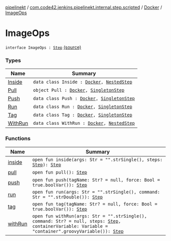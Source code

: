 [pipelinekt](../../../index.md) / [com.code42.jenkins.pipelinekt.internal.step.scripted](../../index.md) / [Docker](../index.md) / [ImageOps](./index.md)

# ImageOps

`interface ImageOps : `[`Step`](../../../com.code42.jenkins.pipelinekt.core.step/-step/index.md) [(source)](https://github.com/code42/pipelinekt/tree/master/internal/src/main/kotlin/com/code42/jenkins/pipelinekt/internal/step/scripted/Docker.kt#L15)

### Types

| Name | Summary |
|---|---|
| [Inside](-inside/index.md) | `data class Inside : `[`Docker`](../index.md)`, `[`NestedStep`](../../../com.code42.jenkins.pipelinekt.core.step/-nested-step/index.md) |
| [Pull](-pull/index.md) | `object Pull : `[`Docker`](../index.md)`, `[`SingletonStep`](../../../com.code42.jenkins.pipelinekt.core.step/-singleton-step/index.md) |
| [Push](-push/index.md) | `data class Push : `[`Docker`](../index.md)`, `[`SingletonStep`](../../../com.code42.jenkins.pipelinekt.core.step/-singleton-step/index.md) |
| [Run](-run/index.md) | `data class Run : `[`Docker`](../index.md)`, `[`SingletonStep`](../../../com.code42.jenkins.pipelinekt.core.step/-singleton-step/index.md) |
| [Tag](-tag/index.md) | `data class Tag : `[`Docker`](../index.md)`, `[`SingletonStep`](../../../com.code42.jenkins.pipelinekt.core.step/-singleton-step/index.md) |
| [WithRun](-with-run/index.md) | `data class WithRun : `[`Docker`](../index.md)`, `[`NestedStep`](../../../com.code42.jenkins.pipelinekt.core.step/-nested-step/index.md) |

### Functions

| Name | Summary |
|---|---|
| [inside](inside.md) | `open fun inside(args: Str = "".strSingle(), steps: `[`Step`](../../../com.code42.jenkins.pipelinekt.core.step/-step/index.md)`): `[`Step`](../../../com.code42.jenkins.pipelinekt.core.step/-step/index.md) |
| [pull](pull.md) | `open fun pull(): `[`Step`](../../../com.code42.jenkins.pipelinekt.core.step/-step/index.md) |
| [push](push.md) | `open fun push(tagName: Str? = null, force: Bool = true.boolVar()): `[`Step`](../../../com.code42.jenkins.pipelinekt.core.step/-step/index.md) |
| [run](run.md) | `open fun run(args: Str = "".strSingle(), command: Str = "".strDouble()): `[`Step`](../../../com.code42.jenkins.pipelinekt.core.step/-step/index.md) |
| [tag](tag.md) | `open fun tag(tagName: Str? = null, force: Bool = true.boolVar()): `[`Step`](../../../com.code42.jenkins.pipelinekt.core.step/-step/index.md) |
| [withRun](with-run.md) | `open fun withRun(args: Str = "".strSingle(), command: Str? = null, steps: `[`Step`](../../../com.code42.jenkins.pipelinekt.core.step/-step/index.md)`, containerVariable: Variable = "container".groovyVariable()): `[`Step`](../../../com.code42.jenkins.pipelinekt.core.step/-step/index.md) |
